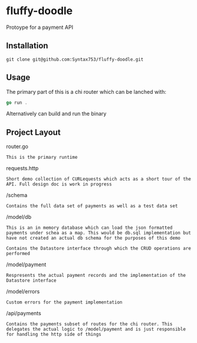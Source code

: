 # fluffy-doodle

Protoype for a payment API

## Installation

```linux
git clone git@github.com:Syntax753/fluffy-doodle.git
```

## Usage

The primary part of this is a chi router which can be lanched with:

```go
go run .
```

Alternatively can build and run the binary

## Project Layout

router.go

    This is the primary runtime

requests.http

    Short demo collection of CURLequests which acts as a short tour of the API. Full design doc is work in progress

/schema

    Contains the full data set of payments as well as a test data set

/model/db

    This is an in memory database which can load the json formatted payments under schea as a map. This would be db.sql implementation but have not created an actual db schema for the purposes of this demo

    Contains the Datastore interface through which the CRUD operations are performed

/model/payment

    Respresents the actual payment records and the implementation of the Datastore interface

/model/errors

    Custom errors for the payment implementation

/api/payments

    Contains the payments subset of routes for the chi router. This delegates the actual logic to /model/payment and is just responsible for handling the http side of things
